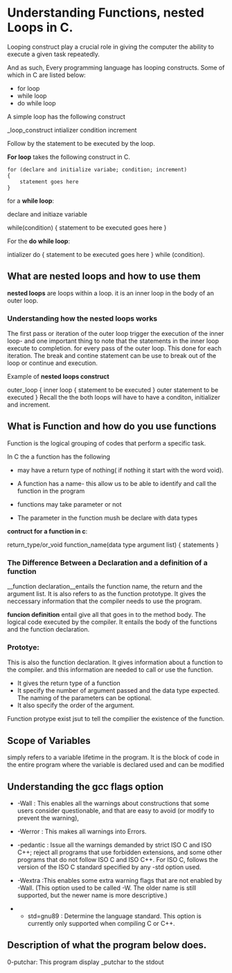 # Understanding Functions, nested Loops in C.
Looping construct play a crucial role in giving the computer the ability to execute a given task repeatedly.

And as such, Every programming language has  looping constructs. Some of which in C are listed below:

* for loop
* while loop
* do while loop 

A simple loop has the following construct

_loop_construct
	intializer
	condition
	increment

Follow by the statement to be executed by the loop.

__For loop__ takes the following construct in C.

	for (declare and initialize variabe; condition; increment)
	{
		statement goes here
	}

for a __while loop__:

declare and initiaze variable

while(condition)
{
	 statement to be executed goes here
}

For the __do while loop__:

intializer
do
{
	statement to be executed goes here
} while (condition).

## What are nested loops and how to use them
__nested loops__ are loops within a loop. it is an inner loop in the body of an outer loop.

### Understanding how the nested loops works
The first pass or iteration of the outer loop trigger the execution of the inner loop- and one important thing to note that the statements in the inner loop execute to completion. for every pass of the outer loop. This  done for each iteration. The break and contine statement can be use to break out of the loop or continue and execution.

Example of __nested loops construct__

outer_loop
{
	inner loop
	{
		statement to be executed
	}
	outer statement to be executed
}
Recall the the both loops will have to have a conditon, initializer and increment.

## What is Function and how do you use functions
Function is the logical grouping of codes that perform a specific task.

In C the a function has the following 

* may  have a return type of nothing( if nothing it start with the word void).

* A function has a name- this allow us to be able to identify and call the function in the program

* functions may take parameter or not

* The parameter in the function mush be declare with data types

__contruct for a function in c__:

return_type/or_void function_name(data type argument list)
{
	statements
}

### The Difference Between a Declaration and a definition of a function
__function declaration__entails the function name, the return and the argument list. It is also refers to as the function prototype. It gives the neccessary information that the compiler needs to use the program.

__funcion definition__ entail give all that goes in to the method body. The logical code executed by  the compiler.
It entails the body of the functions and the function declaration.

### Prototye: 
This is also the function declaration.
It gives information about a function to the compiler. and this information are needed to call or use the function. 

* It gives the return type of a function
* It specify the number of argument passed and the data type expected. The naming of the parameters can be optional.
* It also specify the order of the argument.

Function protype exist jsut to tell the compilier the existence of the function.

## Scope of Variables
simply refers to a variable lifetime in the program. It is the block of code in the entire program where the variable is declared used and can be modified

## Understanding  the gcc flags option

* -Wall : This enables all the warnings about constructions that some
           users consider questionable, and that are easy to avoid (or
           modify to prevent the warning),

* -Werror : This makes all warnings into Errors.

* -pedantic : Issue all the warnings demanded by strict ISO C and ISO
           C++; reject all programs that use forbidden extensions, and
           some other programs that do not follow ISO C and ISO C++.
           For ISO C, follows the version of the ISO C standard
           specified by any -std option used.

* -Wextra :This enables some extra warning flags that are not enabled
           by -Wall. (This option used to be called -W.  The older
           name is still supported, but the newer name is more
           descriptive.)

* -  std=gnu89 :  Determine the language standard.   This option is currently
           only supported when compiling C or C++.


## Description of what the program below does.

0-putchar: This program display _putchar to the stdout
